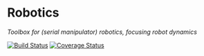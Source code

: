 # Robotics

*Toolbox for (serial manipulator) robotics, focusing robot dynamics*

[![Build Status](https://travis-ci.org/cdsousa/Robotics.jl.png)](https://travis-ci.org/cdsousa/Robotics.jl)
[![Coverage Status](https://coveralls.io/repos/cdsousa/Robotics.jl/badge.png)](https://coveralls.io/r/cdsousa/Robotics.jl)
